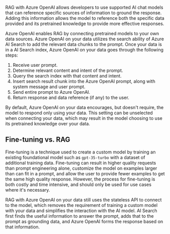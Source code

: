 RAG with Azure OpenAI allows developers to use supported AI chat models that can reference specific sources of information to ground the response. Adding this information allows the model to reference both the specific data provided and its pretrained knowledge to provide more effective responses.

Azure OpenAI enables RAG by connecting pretrained models to your own data sources. Azure OpenAI on your data utilizes the search ability of Azure AI Search to add the relevant data chunks to the prompt. Once your data is in a AI Search index, Azure OpenAI on your data goes through the following steps:

1. Receive user prompt.
1. Determine relevant content and intent of the prompt.
1. Query the search index with that content and intent.
1. Insert search result chunk into the Azure OpenAI prompt, along with system message and user prompt.
1. Send entire prompt to Azure OpenAI.
1. Return response and data reference (if any) to the user.

By default, Azure OpenAI on your data encourages, but doesn't require, the model to respond only using your data. This setting can be unselected when connecting your data, which may result in the model choosing to use its pretrained knowledge over your data.

## Fine-tuning vs. RAG

Fine-tuning is a technique used to create a custom model by training an existing foundational model such as `gpt-35-turbo` with a dataset of additional training data. Fine-tuning can result in higher quality requests than prompt engineering alone, customize the model on examples larger than can fit in a prompt, and allow the user to provide fewer examples to get the same high quality response. However, the process for fine-tuning is both costly and time intensive, and should only be used for use cases where it's necessary.

RAG with Azure OpenAI on your data still uses the stateless API to connect to the model, which removes the requirement of training a custom model with your data and simplifies the interaction with the AI model. AI Search first finds the useful information to answer the prompt, adds that to the prompt as grounding data, and Azure OpenAI forms the response based on that information.
